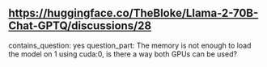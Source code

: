 ## https://huggingface.co/TheBloke/Llama-2-70B-Chat-GPTQ/discussions/28

contains_question: yes
question_part: The memory is not enough to load the model on 1 using cuda:0, is there a way both GPUs can be used?